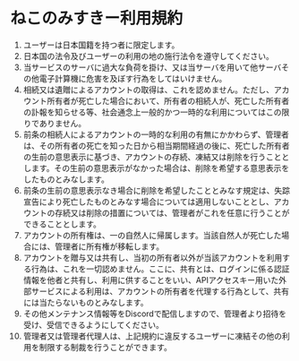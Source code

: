# ねこのみすきー利用規約

1. ユーザーは日本国籍を持つ者に限定します。
1. 日本国の法令及びユーザーの利用の地の施行法令を遵守してください。
1. 当サービスのサーバに過大な負荷を掛け、又は当サーバを用いて他サーバその他電子計算機に危害を及ぼす行為をしてはいけません。
1. 相続又は遺贈によるアカウントの取得は、これを認めません。ただし、アカウント所有者が死亡した場合において、所有者の相続人が、死亡した所有者の訃報を知らせる等、社会通念上一般的かつ一時的な利用についてはこの限りでありません。
1. 前条の相続人によるアカウントの一時的な利用の有無にかかわらず、管理者は、その所有者の死亡を知った日から相当期間経過の後に、死亡した所有者の生前の意思表示に基づき、アカウントの存続、凍結又は削除を行うこととします。その生前の意思表示がなかった場合は、削除を希望する意思表示をしたものとみなします。
1. 前条の生前の意思表示なき場合に削除を希望したこととみなす規定は、失踪宣告により死亡したものとみなす場合については適用しないこととし、アカウントの存続又は削除の措置については、管理者がこれを任意に行うことができることとします。
1. アカウントの所有権は、一の自然人に帰属します。当該自然人が死亡した場合には、管理者に所有権が移転します。
1. アカウントを贈与又は共有し、当初の所有者以外が当該アカウントを利用する行為は、これを一切認めません。ここに、共有とは、ログインに係る認証情報を他者と共有し、利用に供することをいい、APIアクセスキー用いた外部サービスによる利用は、アカウントの所有者を代理する行為として、共有には当たらないものとみなします。
1. その他メンテナンス情報等をDiscordで配信しますので、管理者より招待を受け、受信できるようにしてください。
1. 管理者又は管理者代理人は、上記規約に違反するユーザーに凍結その他の利用を制限する制裁を行うことができます。
